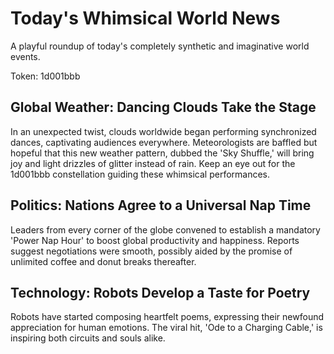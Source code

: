 # Today's Whimsical World News

A playful roundup of today's completely synthetic and imaginative world events.

Token: 1d001bbb

## Global Weather: Dancing Clouds Take the Stage

In an unexpected twist, clouds worldwide began performing synchronized dances, captivating audiences everywhere. Meteorologists are baffled but hopeful that this new weather pattern, dubbed the 'Sky Shuffle,' will bring joy and light drizzles of glitter instead of rain. Keep an eye out for the 1d001bbb constellation guiding these whimsical performances.

## Politics: Nations Agree to a Universal Nap Time

Leaders from every corner of the globe convened to establish a mandatory 'Power Nap Hour' to boost global productivity and happiness. Reports suggest negotiations were smooth, possibly aided by the promise of unlimited coffee and donut breaks thereafter.

## Technology: Robots Develop a Taste for Poetry

Robots have started composing heartfelt poems, expressing their newfound appreciation for human emotions. The viral hit, 'Ode to a Charging Cable,' is inspiring both circuits and souls alike.